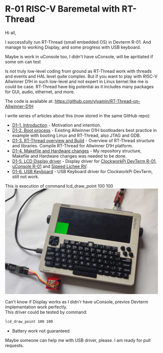 # R-01 RISC-V Baremetal with RT-Thread

Hi all,

I successfully run RT-Thread (small embedded OS) in Devterm R-01.
And manage to working Display, and some progress with USB keyboard.

Maybe is work in uConsole too, I didn't have uConsole, will be apritiated if some om can test 


Is not truly low-level coding from ground as RT-Thread work with threads and events and HAL level quite complex.
But if you want to play with RISC-V Allwinner D1H in such low-level and not expert in Linux kernel like me is could be case.
RT-Thread have big potential as it includes many packages for GUI, audio, ethernet, and more.

The code is available at: https://github.com/ylyamin/RT-Thread-on-Allwinner-D1H <br>

I write series of articles about this (now stored in the same GitHub repo):

- [D1-1. Introduction](D1_1_introduction.md) - Motivation and intention.
- [D1-2. Boot process](D1_2_boot_process.md) - Existing Allwinner D1H bootloaders best practice in example with booting Linux and RT-Thread, also JTAG and GDB.
- [D1-3. RT-Thread overview and Build](D1_3_rtt_overview_and_build.md) - Overview of RT-Thread structure and libraries. Compile RT-Thread for Allwinner D1H platform.
- [D1-4. Makefile and Hardware changes](D1_4_make_and_hw.md) - My repository structure, Makefile and Hardware changes was needed to be done.
- [D1-5. LCD Display driver](D1_5_lcd_driver.md) - Display driver for [ClockworkPi DevTerm R-01](https://www.clockworkpi.com/home-devterm), [uConsole R-01](https://www.clockworkpi.com/uconsole) and [Sipeed Lichee RV](https://wiki.sipeed.com/hardware/en/lichee/RV/Dock.html).
- [D1-6. USB Keyboard](D1_6_usb_keyboard.md) - USB Keyboard driver for ClockworkPi DevTerm, still not work.

This is execution of command lcd_draw_point 100 100
![devterm_lcd_mipi_work.jpg](Pics/devterm_lcd_mipi_work.jpg)

Can't know if Display works as I didn'r have uConsole, previos Devterm implementation work perfectly.<br>
This driver could be tested by command:
```sh
lcd_draw_point 100 100
```

- Battery work not guaranteed

Maybe someone can help me with USB driver, please. I am ready for pull requests.
